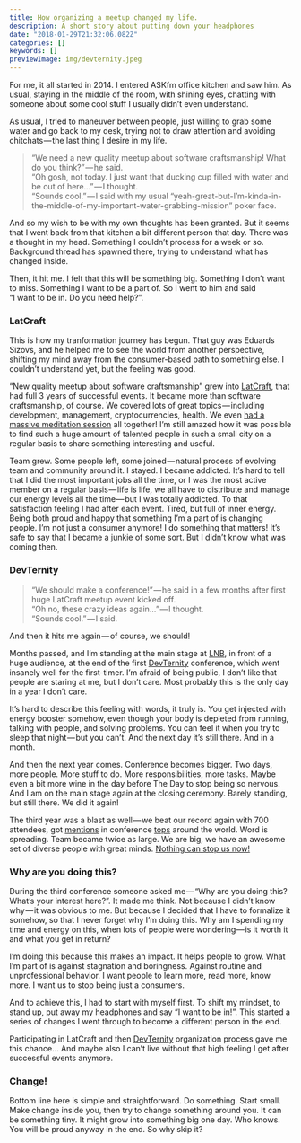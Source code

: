 ```yaml
---
title: How organizing a meetup changed my life.
description: A short story about putting down your headphones
date: "2018-01-29T21:32:06.082Z"
categories: []
keywords: []
previewImage: img/devternity.jpeg
---
```


For me, it all started in 2014. I entered ASKfm office kitchen and saw him. As usual, staying in the middle of the room, with shining eyes, chatting with someone about some cool stuff I usually didn’t even understand.

As usual, I tried to maneuver between people, just willing to grab some water and go back to my desk, trying not to draw attention and avoiding chitchats — the last thing I desire in my life.

> “We need a new quality meetup about software craftsmanship! What do you think?” — he said.   
> “Oh gosh, not today. I just want that ducking cup filled with water and be out of here…” — I thought.   
> “Sounds cool.” — I said with my usual “yeah-great-but-I’m-kinda-in-the-middle-of-my-important-water-grabbing-mission” poker face.

And so my wish to be with my own thoughts has been granted. But it seems that I went back from that kitchen a bit different person that day. There was a thought in my head. Something I couldn’t process for a week or so. Background thread has spawned there, trying to understand what has changed inside.

Then, it hit me. I felt that this will be something big. Something I don’t want to miss. Something I want to be a part of. So I went to him and said   
“I want to be in. Do you need help?”.

### LatCraft

This is how my tranformation journey has begun. That guy was Eduards Sizovs, and he helped me to see the world from another perspective, shifting my mind away from the consumer-based path to something else. I couldn’t understand yet, but the feeling was good.

“New quality meetup about software craftsmanship” grew into [LatCraft](https://www.facebook.com/groups/latcraft/), that had full 3 years of successful events. It became more than software craftsmanship, of course. We covered lots of great topics — including development, management, cryptocurrencies, health. We even [had a massive meditation session](https://www.youtube.com/watch?v=F-RLFrE0HV0) all together! I’m still amazed how it was possible to find such a huge amount of talented people in such a small city on a regular basis to share something interesting and useful.

Team grew. Some people left, some joined — natural process of evolving team and community around it. I stayed. I became addicted. It’s hard to tell that I did the most important jobs all the time, or I was the most active member on a regular basis — life is life, we all have to distribute and manage our energy levels all the time — but I was totally addicted. To that satisfaction feeling I had after each event. Tired, but full of inner energy. Being both proud and happy that something I’m a part of is changing people. I’m not just a consumer anymore! I do something that matters! It’s safe to say that I became a junkie of some sort. But I didn’t know what was coming then.

### DevTernity

> “We should make a conference!” — he said in a few months after first huge LatCraft meetup event kicked off.  
> “Oh no, these crazy ideas again…” — I thought.   
> “Sounds cool.” — I said.

And then it hits me again — of course, we should!

Months passed, and I’m standing at the main stage at [LNB](https://www.lnb.lv), in front of a huge audience, at the end of the first [DevTernity](https://devternity.com) conference, which went insanely well for the first-timer. I’m afraid of being public, I don’t like that people are staring at me, but I don’t care. Most probably this is the only day in a year I don’t care.

It’s hard to describe this feeling with words, it truly is. You get injected with energy booster somehow, even though your body is depleted from running, talking with people, and solving problems. You can feel it when you try to sleep that night — but you can’t. And the next day it’s still there. And in a month.

And then the next year comes. Conference becomes bigger. Two days, more people. More stuff to do. More responsibilities, more tasks. Maybe even a bit more wine in the day before The Day to stop being so nervous. And I am on the main stage again at the closing ceremony. Barely standing, but still there. We did it again!

The third year was a blast as well — we beat our record again with 700 attendees, got [mentions](https://techbeacon.com/best-software-engineering-conferences-2018) in conference [tops](https://medium.com/@uxdxconf/8-developer-conferences-to-consider-for-your-2018-calendar-7f2c81295772) around the world. Word is spreading. Team became twice as large. We are big, we have an awesome set of diverse people with great minds. [Nothing can stop us now!](https://www.youtube.com/watch?v=oXTY7GYhlFU)

### Why are you doing this?

During the third conference someone asked me — “Why are you doing this? What’s your interest here?”. It made me think. Not because I didn’t know why — it was obvious to me. But because I decided that I have to formalize it somehow, so that I never forget why I’m doing this. Why am I spending my time and energy on this, when lots of people were wondering — is it worth it and what you get in return?

I’m doing this because this makes an impact. It helps people to grow. What I’m part of is against stagnation and boringness. Against routine and unprofessional behavior. I want people to learn more, read more, know more. I want us to stop being just a consumers.

And to achieve this, I had to start with myself first. To shift my mindset, to stand up, put away my headphones and say “I want to be in!”. This started a series of changes I went through to become a different person in the end.

Participating in LatCraft and then [DevTernity](https://devternity.com) organization process gave me this chance… And maybe also I can’t live without that high feeling I get after successful events anymore.

### Change!

Bottom line here is simple and straightforward. Do something. Start small. Make change inside you, then try to change something around you. It can be something tiny. It might grow into something big one day. Who knows. You will be proud anyway in the end. So why skip it?
